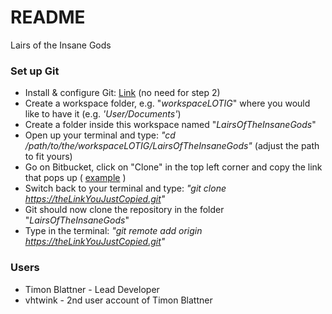 # README #

Lairs of the Insane Gods

### Set up Git ###

* Install & configure Git: [Link](https://confluence.atlassian.com/display/BITBUCKET/Set+up+Git) (no need for step 2)
* Create a workspace folder, e.g. "*workspaceLOTIG*" where you would like to have it (e.g. *'User/Documents'*)
* Create a folder inside this workspace named "*LairsOfTheInsaneGods*"
* Open up your terminal and type: *"cd /path/to/the/workspaceLOTIG/LairsOfTheInsaneGods"* (adjust the path to fit yours)
* Go on Bitbucket, click on "Clone" in the top left corner and copy the link that pops up ( [example](http://i.imgur.com/BkonRVW.png) )
* Switch back to your terminal and type: *"git clone https://theLinkYouJustCopied.git"*
* Git should now clone the repository in the folder "*LairsOfTheInsaneGods*"
* Type in the terminal: *"git remote add origin https://theLinkYouJustCopied.git"*



### Users ###

* Timon Blattner - Lead Developer
* vhtwink - 2nd user account of Timon Blattner